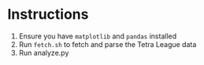 # Instructions

1. Ensure you have `matplotlib` and `pandas` installed
2. Run `fetch.sh` to fetch and parse the Tetra League data
3. Run analyze.py
